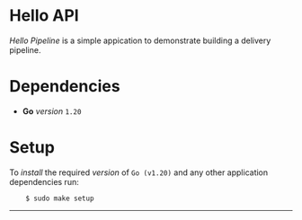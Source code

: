# Hello API

*Hello Pipeline* is a simple appication to demonstrate building a delivery pipeline.

# Dependencies

- **Go** *version* `1.20`
#  Setup

To *install* the required *version* of `Go (v1.20)` and any other application dependencies run:

```
    $ sudo make setup
```

---